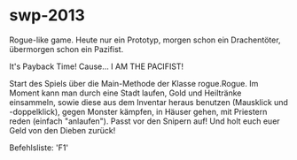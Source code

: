 swp-2013
========

Rogue-like game. Heute nur ein Prototyp, morgen schon ein Drachentöter, übermorgen schon ein Pazifist.

It's Payback Time!
Cause... I AM THE PACIFIST!

Start des Spiels über die Main-Methode der Klasse rogue.Rogue.
Im Moment kann man durch eine Stadt laufen, Gold und Heiltränke einsammeln, sowie diese aus dem Inventar
heraus benutzen (Mausklick und -doppelklick), gegen Monster kämpfen, in Häuser gehen, mit Priestern reden
(einfach "anlaufen"). Passt vor den Snipern auf! Und holt euch euer Geld von den Dieben zurück!

Befehlsliste: 'F1'